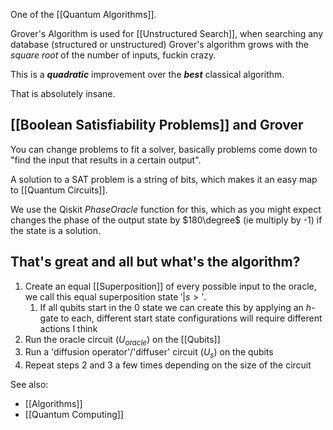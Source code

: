 One of the [[Quantum Algorithms]].

Grover's Algorithm is used for [[Unstructured Search]], when searching any database (structured or unstructured) Grover's algorithm grows with the *square root* of the number of inputs, fuckin crazy.

This is a **_quadratic_** improvement over the **_best_** classical algorithm.

That is absolutely insane.

## [[Boolean Satisfiability Problems]] and Grover

You can change problems to fit a solver, basically problems come down to "find the input that results in a certain output".

A solution to a SAT problem is a string of bits, which makes it an easy map to [[Quantum Circuits]]. 

We use the Qiskit *PhaseOracle* function for this, which as you might expect changes the phase of the output state by $180\degree$ (ie multiply by -1) if the state is a solution.  

## That's great and all but what's the algorithm?

1. Create an equal [[Superposition]] of every possible input to the oracle, we call this equal superposition state $'|s>'$.
	1. If all qubits start in the 0 state we can create this by applying an $h$-gate to each, different start state configurations will require different actions I think
2. Run the oracle circuit ($U_{oracle}$) on the [[Qubits]]
3. Run a 'diffusion operator'/'diffuser' circuit ($U_s$) on the qubits
4. Repeat steps 2 and 3 a few times depending on the size of the circuit

See also:
- [[Algorithms]]
- [[Quantum Computing]]